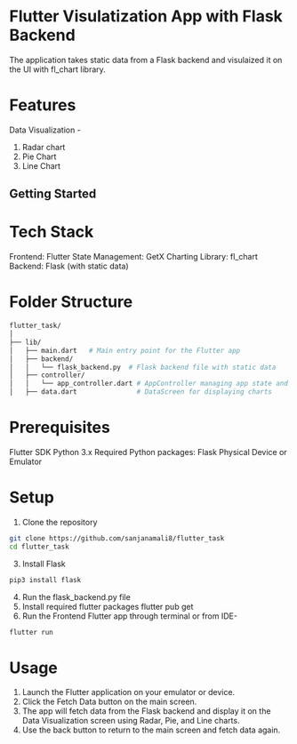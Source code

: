 # Flutter Visulatization App with Flask Backend

The application takes static data from a Flask backend and visulaized it on the UI with fl_chart library.

# Features
Data Visualization -
   1. Radar chart
   2. Pie Chart
   3. Line Chart

## Getting Started

# Tech Stack

Frontend: Flutter
State Management: GetX
Charting Library: fl_chart
Backend: Flask (with static data)

# Folder Structure 

```bash
flutter_task/
│
├── lib/
│   ├── main.dart   # Main entry point for the Flutter app
│   ├── backend/
│   │   └── flask_backend.py  # Flask backend file with static data
│   ├── controller/
│   │   └── app_controller.dart # AppController managing app state and data fetching
│   ├── data.dart               # DataScreen for displaying charts

```

# Prerequisites

Flutter SDK
Python 3.x
Required Python packages: Flask
Physical Device or Emulator

# Setup

1. Clone the repository
```bash
git clone https://github.com/sanjanamali8/flutter_task
cd flutter_task
```
3. Install Flask
```bash
pip3 install flask
```
4. Run the flask_backend.py file
5. Install required flutter packages
    flutter pub get
6. Run the Frontend Flutter app through terminal or from IDE-
```bash
flutter run
```

# Usage

1. Launch the Flutter application on your emulator or device.
2. Click the Fetch Data button on the main screen.
3. The app will fetch data from the Flask backend and display it on the Data Visualization screen using Radar, Pie, and Line charts.
4. Use the back button to return to the main screen and fetch data again.
